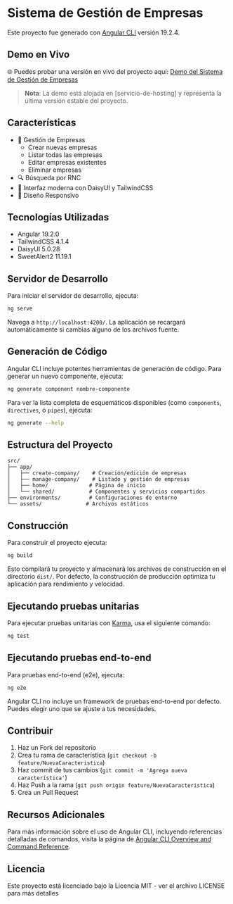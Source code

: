# Sistema de Gestión de Empresas

Este proyecto fue generado con [Angular CLI](https://github.com/angular/angular-cli) versión 19.2.4.

## Demo en Vivo

🌐 Puedes probar una versión en vivo del proyecto aquí: [Demo del Sistema de Gestión de Empresas](https://tu-url-de-demo.com)

> **Nota**: La demo está alojada en [servicio-de-hosting] y representa la última versión estable del proyecto.

## Características

- 🏢 Gestión de Empresas
  - Crear nuevas empresas
  - Listar todas las empresas
  - Editar empresas existentes
  - Eliminar empresas
- 🔍 Búsqueda por RNC
- 💫 Interfaz moderna con DaisyUI y TailwindCSS
- 🚀 Diseño Responsivo

## Tecnologías Utilizadas

- Angular 19.2.0
- TailwindCSS 4.1.4
- DaisyUI 5.0.28
- SweetAlert2 11.19.1

## Servidor de Desarrollo

Para iniciar el servidor de desarrollo, ejecuta:

```bash
ng serve
```

Navega a `http://localhost:4200/`. La aplicación se recargará automáticamente si cambias alguno de los archivos fuente.

## Generación de Código

Angular CLI incluye potentes herramientas de generación de código. Para generar un nuevo componente, ejecuta:

```bash
ng generate component nombre-componente
```

Para ver la lista completa de esquemáticos disponibles (como `components`, `directives`, o `pipes`), ejecuta:

```bash
ng generate --help
```

## Estructura del Proyecto

```
src/
├── app/
│   ├── create-company/    # Creación/edición de empresas
│   ├── manage-company/    # Listado y gestión de empresas
│   ├── home/             # Página de inicio
│   └── shared/           # Componentes y servicios compartidos
├── environments/         # Configuraciones de entorno
└── assets/              # Archivos estáticos
```

## Construcción

Para construir el proyecto ejecuta:

```bash
ng build
```

Esto compilará tu proyecto y almacenará los archivos de construcción en el directorio `dist/`. Por defecto, la construcción de producción optimiza tu aplicación para rendimiento y velocidad.

## Ejecutando pruebas unitarias

Para ejecutar pruebas unitarias con [Karma](https://karma-runner.github.io), usa el siguiente comando:

```bash
ng test
```

## Ejecutando pruebas end-to-end

Para pruebas end-to-end (e2e), ejecuta:

```bash
ng e2e
```

Angular CLI no incluye un framework de pruebas end-to-end por defecto. Puedes elegir uno que se ajuste a tus necesidades.

## Contribuir

1. Haz un Fork del repositorio
2. Crea tu rama de característica (`git checkout -b feature/NuevaCaracteristica`)
3. Haz commit de tus cambios (`git commit -m 'Agrega nueva característica'`)
4. Haz Push a la rama (`git push origin feature/NuevaCaracteristica`)
5. Crea un Pull Request

## Recursos Adicionales

Para más información sobre el uso de Angular CLI, incluyendo referencias detalladas de comandos, visita la página de [Angular CLI Overview and Command Reference](https://angular.dev/tools/cli).

## Licencia

Este proyecto está licenciado bajo la Licencia MIT - ver el archivo LICENSE para más detalles

